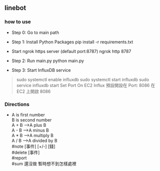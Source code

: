 ## linebot
### how to use 
- Step 0: Go to main path

- Step 1: Install Python Packages
pip install -r requirements.txt

- Start ngrok https server (default port:8787)
ngrok http 8787

- Step 2: Run main.py 
python main.py
- Step 3: Start InfluxDB service
> sudo systemctl enable influxdb
> sudo systemctl start influxdb
> sudo service influxdb start
Set Port On EC2
Influx 預設開設在 Port: 8086
在 EC2 上開啟 8086



### Directions
- A is first number  
B is second number  
A + B -->A plus B  
A - B -->A minus B  
A * B -->A multiply B  
A / B -->A divided by B  
#note [事件] [+/-] [錢]  
#delete [事件]  
#report   
#sum 還沒做 暫時想不到怎樣處裡 
